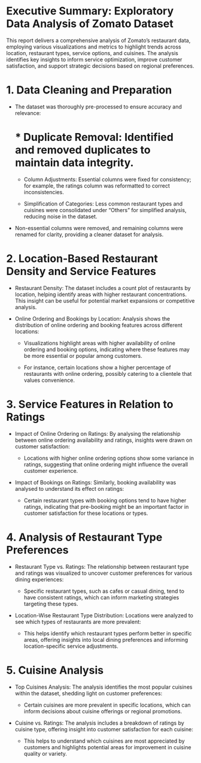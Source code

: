 # Executive Summary: Exploratory Data Analysis of Zomato Dataset

This report delivers a comprehensive analysis of Zomato’s restaurant data, employing various visualizations and metrics to highlight trends across location, restaurant types, service options, and cuisines. The analysis identifies key insights to inform service optimization, improve customer satisfaction, and support strategic decisions based on regional preferences.

# 1. Data Cleaning and Preparation

* The dataset was thoroughly pre-processed to ensure accuracy and relevance:

  # * Duplicate Removal: Identified and removed duplicates to maintain data integrity.

  * Column Adjustments: Essential columns were fixed for consistency; for example, the ratings column was reformatted to correct inconsistencies.

  * Simplification of Categories: Less common restaurant types and cuisines were consolidated under “Others” for simplified analysis, reducing noise in the dataset.

* Non-essential columns were removed, and remaining columns were renamed for clarity, providing a cleaner dataset for analysis.

# 2. Location-Based Restaurant Density and Service Features

* Restaurant Density: The dataset includes a count plot of restaurants by location, helping identify areas with higher restaurant concentrations. This insight can be useful for potential market expansions or competitive analysis.

* Online Ordering and Bookings by Location: Analysis shows the distribution of online ordering and booking features across different locations:

  * Visualizations highlight areas with higher availability of online ordering and booking options, indicating where these features may be more essential or popular among customers.

  * For instance, certain locations show a higher percentage of restaurants with online ordering, possibly catering to a clientele that values convenience.

# 3. Service Features in Relation to Ratings

* Impact of Online Ordering on Ratings: By analysing the relationship between online ordering availability and ratings, insights were drawn on customer satisfaction:

  * Locations with higher online ordering options show some variance in ratings, suggesting that online ordering might influence the overall customer experience.

* Impact of Bookings on Ratings: Similarly, booking availability was analysed to understand its effect on ratings:

  * Certain restaurant types with booking options tend to have higher ratings, indicating that pre-booking might be an important factor in customer satisfaction for these locations or types.


# 4. Analysis of Restaurant Type Preferences

* Restaurant Type vs. Ratings: The relationship between restaurant type and ratings was visualized to uncover customer preferences for various dining experiences:

  * Specific restaurant types, such as cafes or casual dining, tend to have consistent ratings, which can inform marketing strategies targeting these types.

* Location-Wise Restaurant Type Distribution: Locations were analyzed to see which types of restaurants are more prevalent:

  * This helps identify which restaurant types perform better in specific areas, offering insights into local dining preferences and informing location-specific service adjustments.

# 5. Cuisine Analysis

* Top Cuisines Analysis: The analysis identifies the most popular cuisines within the dataset, shedding light on customer preferences:

  * Certain cuisines are more prevalent in specific locations, which can inform decisions about cuisine offerings or regional promotions.

* Cuisine vs. Ratings: The analysis includes a breakdown of ratings by cuisine type, offering insight into customer satisfaction for each cuisine:

  * This helps to understand which cuisines are most appreciated by customers and highlights potential areas for improvement in cuisine quality or variety.
